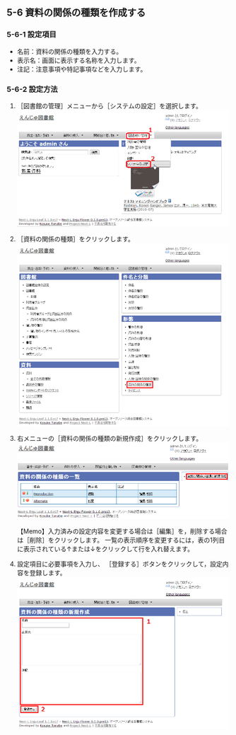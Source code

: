 <a name="5-6" />

5-6 資料の関係の種類を作成する
------------------------------

<a name="5-6-1" />

### 5-6-1 設定項目

* 名前：資料の関係の種類を入力する。
* 表示名：画面に表示する名称を入力します。
* 注記：注意事項や特記事項などを入力します。

<a name="5-6-2" />

### 5-6-2 設定方法

1. ［図書館の管理］メニューから［システムの設定］を選択します。  
   ![システムの設定](assets/images/image_system_setup.png)
2. ［資料の関係の種類］をクリックします。  
   ![資料間の関係の設定](assets/images/image_initial_067_0.png)
3. 右メニューの［資料の関係の種類の新規作成］をクリックします。  
   ![資料間の関係の編集](assets/images/image_initial_067.png)

   <div class="alert alert-info">
   【Memo】入力済みの設定内容を変更する場合は［編集］を，削除する場合は［削除］をクリックします。  
   一覧の表示順序を変更するには，表の1列目に表示されている↑または↓をクリックして行を入れ替えます。</div>

4. 設定項目に必要事項を入力し、
   ［登録する］ボタンをクリックして，設定内容を登録します。  
   ![利資料間の関係の作成](assets/images/image_initial_068.png)


